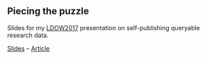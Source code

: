 ## Piecing the puzzle
Slides for my [LDOW2017](http://events.linkeddata.org/ldow2017/) presentation on self-publishing queryable research data.

[Slides](https://rubenverborgh.github.io/LDOW2017/) – [Article](https://ruben.verborgh.org/articles/queryable-research-data/)
